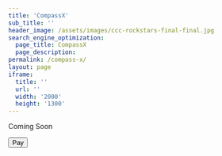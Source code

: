 ```yaml
---
title: 'CompassX'
sub_title: ''
header_image: /assets/images/ccc-rockstars-final-final.jpg
search_engine_optimization:
  page_title: CompassX
  page_description: 
permalink: /compass-x/
layout: page
iframe:
  title: ''
  url: ''
  width: '2000'
  height: '1300'
---
```

Coming Soon

<!--<div id="card-element"></div>-->

<!--<form action="https://wt-bbb812ec6f1b786e8adf620306562f3c-0.run.webtask.io/test" method="POST">-->
<!--  <script-->
<!--    src="https://checkout.stripe.com/checkout.js" class="stripe-button"-->
<!--    data-key="pk_test_j1uzibEQwCYG287YFYHKvtiz"-->
<!--    data-amount="199"-->
<!--    data-name="Compass Community Collaborative School"-->
<!--    data-description="CompassX"-->
<!--    data-zip-code="true"-->
<!--    data-image="https://stripe.com/img/documentation/checkout/marketplace.png"-->
<!--    data-locale="auto">-->
<!--  </script>-->
<!--</form>-->

<!--<form  -->
<!--  method="POST"-->
<!--  action="https://wt-bbb812ec6f1b786e8adf620306562f3c-0.run.webtask.io/test">-->
<!--  <script-->
<!--    src="https://checkout.stripe.com/checkout.js"-->
<!--    class="stripe-button"-->
<!--    data-key="pk_test_j1uzibEQwCYG287YFYHKvtiz"-->
<!--    and-other-stuff>-->
<!--  </script>-->
<!--</form>-->


<!--<form action="https://wt-bbb812ec6f1b786e8adf620306562f3c-0.run.webtask.io/test" method="POST">-->
<!--  <script-->
<!--    src="https://checkout.stripe.com/checkout.js" class="stripe-button"-->
<!--    data-key="pk_test_j1uzibEQwCYG287YFYHKvtiz"-->
<!--    data-name="Compass School"-->
<!--    data-description="CompassX"-->
<!--    data-amount="199"-->
<!--    data-locale="auto"-->
<!--    data-panel-label="Pay for CompassX"-->
<!--    data-label="Pay for CompassX"-->
<!--    data-allow-remember-me="false">-->
<!--  </script>-->
<!--</form>-->




<button class="pay">Pay</button>

<script src="https://checkout.stripe.com/checkout.js">
<script>
    var handler = StripeCheckout.configure({
      key: window.pk_live_nl5PAwGu1qrf1GvfBwUgI6iR,
      //image: 'https://yourlogo.png',
      locale: 'auto',
      token: function(token) {
        $('.pay').prop("disabled", true);
        $('.pay').text('Paying...')
        $.ajax({
            url: 'https://wt-bbb812ec6f1b786e8adf620306562f3c-0.run.webtask.io/test',
            type: 'POST',
            data: {
              stripeToken: token.id
            }
        }).then(function(stripeCustomer) {
          console.log('success');
        }).fail(function(e) {
          $('.pay').text('Buy');
          alert('There was an error processing the payment. Please try again.')
        });
      }
    });
    
    $(function() {
      $('.pay').on('click', function(e) {
        e.preventDefault();
        handler.open({
          name: 'Title',
          description: 'My Subscription',
          panelLabel: "Subscribe",
          amount: 900, // 9 usd
          email: 'default_email_if_you_have_it',
          allowRememberMe: false
        });
      });
    });
    
    
    // close Checkout on page navigation
    $(window).on('popstate', function() {
      handler.close();
    });
</script>



<!--<script src="https://js.stripe.com/v3/"></script>-->

<script>
// var stripe = Stripe('pk_live_nl5PAwGu1qrf1GvfBwUgI6iR');

// var elements = stripe.elements();

// var card = elements.create('card');

// card.mount('#card-element');

</script>